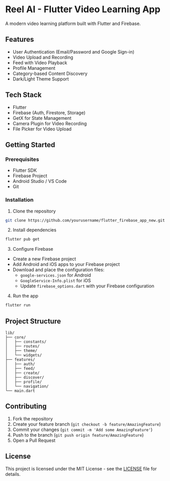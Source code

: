 # Reel AI - Flutter Video Learning App

A modern video learning platform built with Flutter and Firebase.

## Features

- User Authentication (Email/Password and Google Sign-in)
- Video Upload and Recording
- Feed with Video Playback
- Profile Management
- Category-based Content Discovery
- Dark/Light Theme Support

## Tech Stack

- Flutter
- Firebase (Auth, Firestore, Storage)
- GetX for State Management
- Camera Plugin for Video Recording
- File Picker for Video Upload

## Getting Started

### Prerequisites

- Flutter SDK
- Firebase Project
- Android Studio / VS Code
- Git

### Installation

1. Clone the repository
```bash
git clone https://github.com/yourusername/flutter_firebase_app_new.git
```

2. Install dependencies
```bash
flutter pub get
```

3. Configure Firebase
- Create a new Firebase project
- Add Android and iOS apps to your Firebase project
- Download and place the configuration files:
  - `google-services.json` for Android
  - `GoogleService-Info.plist` for iOS
  - Update `firebase_options.dart` with your Firebase configuration

4. Run the app
```bash
flutter run
```

## Project Structure

```
lib/
├── core/
│   ├── constants/
│   ├── routes/
│   ├── theme/
│   └── widgets/
├── features/
│   ├── auth/
│   ├── feed/
│   ├── create/
│   ├── discover/
│   ├── profile/
│   └── navigation/
└── main.dart
```

## Contributing

1. Fork the repository
2. Create your feature branch (`git checkout -b feature/AmazingFeature`)
3. Commit your changes (`git commit -m 'Add some AmazingFeature'`)
4. Push to the branch (`git push origin feature/AmazingFeature`)
5. Open a Pull Request

## License

This project is licensed under the MIT License - see the [LICENSE](LICENSE) file for details.
